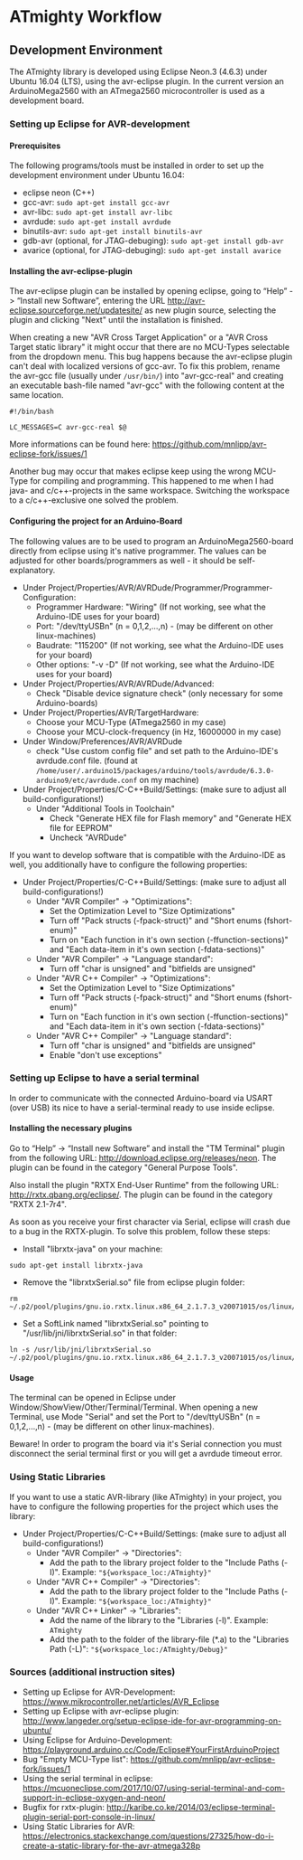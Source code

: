 # ATmighty Workflow

## Development Environment

The ATmighty library is developed using Eclipse Neon.3 (4.6.3) under Ubuntu 16.04 (LTS), using the avr-eclipse plugin. In the current version an ArduinoMega2560 with an ATmega2560 microcontroller is used as a development board.

### Setting up Eclipse for AVR-development

#### Prerequisites

The following programs/tools must be installed in order to set up the development environment under Ubuntu 16.04:
* eclipse neon (C++)
* gcc-avr: `sudo apt-get install gcc-avr`
* avr-libc: `sudo apt-get install avr-libc`
* avrdude: `sudo apt-get install avrdude`
* binutils-avr: `sudo apt-get install binutils-avr`
* gdb-avr (optional, for JTAG-debuging): `sudo apt-get install gdb-avr`
* avarice (optional, for JTAG-debuging): `sudo apt-get install avarice`

#### Installing the avr-eclipse-plugin

The avr-eclipse plugin can be installed by opening eclipse, going to “Help” -> “Install new Software”, entering the URL http://avr-eclipse.sourceforge.net/updatesite/ as new plugin source, selecting the plugin and clicking "Next" until the installation is finished.

When creating a new "AVR Cross Target Application" or a "AVR Cross Target static library" it might occur that there are no MCU-Types selectable from the dropdown menu. This bug happens because the avr-eclipse plugin can't deal with localized versions of gcc-avr. To fix this problem, rename the avr-gcc file (usually under `/usr/bin/`) into "avr-gcc-real" and creating an executable bash-file named "avr-gcc" with the following content at the same location.
```
#!/bin/bash

LC_MESSAGES=C avr-gcc-real $@
```
More informations can be found here: https://github.com/mnlipp/avr-eclipse-fork/issues/1

Another bug may occur that makes eclipse keep using the wrong MCU-Type for compiling and programming. This happened to me when I had java- and c/c++-projects in the same workspace. Switching the workspace to a c/c++-exclusive one solved the problem.

#### Configuring the project for an Arduino-Board

The following values are to be used to program an ArduinoMega2560-board directly from eclipse using it's native programmer. The values can be adjusted for other boards/programmers as well - it should be self-explanatory.
* Under Project/Properties/AVR/AVRDude/Programmer/Programmer-Configuration:
  * Programmer Hardware: "Wiring" (If not working, see what the Arduino-IDE uses for your board)
  * Port: "/dev/ttyUSBn" (n = 0,1,2,...,n) - (may be different on other linux-machines)
  * Baudrate: "115200" (If not working, see what the Arduino-IDE uses for your board)
  * Other options: "-v -D" (If not working, see what the Arduino-IDE uses for your board)
* Under Project/Properties/AVR/AVRDude/Advanced:
  * Check "Disable device signature check" (only necessary for some Arduino-boards)
* Under Project/Properties/AVR/TargetHardware:
  * Choose your MCU-Type (ATmega2560 in my case)
  * Choose your MCU-clock-frequency (in Hz, 16000000 in my case)
* Under Window/Preferences/AVR/AVRDude
  * check "Use custom config file" and set path to the Arduino-IDE's avrdude.conf file. (found at `/home/user/.arduino15/packages/arduino/tools/avrdude/6.3.0-arduino9/etc/avrdude.conf` on my machine)
* Under Project/Properties/C-C++Build/Settings: (make sure to adjust all build-configurations!)
  * Under "Additional Tools in Toolchain"
    * Check "Generate HEX file for Flash memory" and "Generate HEX file for EEPROM"
    * Uncheck "AVRDude"

If you want to develop software that is compatible with the Arduino-IDE as well, you additionally have to configure the following properties:
* Under Project/Properties/C-C++Build/Settings: (make sure to adjust all build-configurations!)
  * Under "AVR Compiler" -> "Optimizations":
    * Set the Optimization Level to "Size Optimizations"
    * Turn off "Pack structs (-fpack-struct)" and "Short enums (fshort-enum)"
    * Turn on "Each function in it's own section (-ffunction-sections)" and "Each data-item in it's own section (-fdata-sections)"
  * Under "AVR Compiler" -> "Language standard":
    * Turn off "char is unsigned" and "bitfields are unsigned"
  * Under "AVR C++ Compiler" -> "Optimizations":
    * Set the Optimization Level to "Size Optimizations"
    * Turn off "Pack structs (-fpack-struct)" and "Short enums (fshort-enum)"
    * Turn on "Each function in it's own section (-ffunction-sections)" and "Each data-item in it's own section (-fdata-sections)"
  * Under "AVR C++ Compiler" -> "Language standard":
    * Turn off "char is unsigned" and "bitfields are unsigned"
    * Enable "don't use exceptions"

### Setting up Eclipse to have a serial terminal

In order to communicate with the connected Arduino-board via USART (over USB) its nice to have a serial-terminal ready to use inside eclipse.

#### Installing the necessary plugins

Go to “Help” -> “Install new Software” and install the "TM Terminal" plugin from the following URL: http://download.eclipse.org/releases/neon. The plugin can be found in the category "General Purpose Tools".

Also install the plugin "RXTX End-User Runtime" from the following URL: http://rxtx.qbang.org/eclipse/. The plugin can be found in the category "RXTX 2.1-7r4".

As soon as you receive your first character via Serial, eclipse will crash due to a bug in the RXTX-plugin. To solve this problem, follow these steps:
* Install "librxtx-java" on your machine: 
```
sudo apt-get install librxtx-java
```
* Remove the "librxtxSerial.so" file from eclipse plugin folder: 
```
rm ~/.p2/pool/plugins/gnu.io.rxtx.linux.x86_64_2.1.7.3_v20071015/os/linux/x86_64/librxtxSerial.so
```
* Set a SoftLink named "librxtxSerial.so" pointing to "/usr/lib/jni/librxtxSerial.so" in that folder: 
```
ln -s /usr/lib/jni/librxtxSerial.so ~/.p2/pool/plugins/gnu.io.rxtx.linux.x86_64_2.1.7.3_v20071015/os/linux/x86_64/librxtxSerial.so
```
#### Usage

The terminal can be opened in Eclipse under Window/ShowView/Other/Terminal/Terminal. When opening a new Terminal, use Mode "Serial" and set the Port to "/dev/ttyUSBn" (n = 0,1,2,...,n) - (may be different on other linux-machines).

Beware! In order to program the board via it's Serial connection you must disconnect the serial terminal first or you will get a avrdude timeout error.

### Using Static Libraries

If you want to use a static AVR-library (like ATmighty) in your project, you have to configure the following properties for the project which uses the library:

* Under Project/Properties/C-C++Build/Settings: (make sure to adjust all build-configurations!)
  * Under "AVR Compiler" -> "Directories":
    * Add the path to the library project folder to the "Include Paths (-I)". Example: `"${workspace_loc:/ATmighty}"`
  * Under "AVR C++ Compiler" -> "Directories":
    * Add the path to the library project folder to the "Include Paths (-I)". Example: `"${workspace_loc:/ATmighty}"`
  * Under "AVR C++ Linker" -> "Libraries":
    * Add the name of the library to the "Libraries (-l)". Example: `ATmighty`
    * Add the path to the folder of the library-file (*.a) to the "Libraries Path (-L)": `"${workspace_loc:/ATmighty/Debug}"`

### Sources (additional instruction sites)

* Setting up Eclipse for AVR-Development: https://www.mikrocontroller.net/articles/AVR_Eclipse
* Setting up Eclipse with avr-eclipse plugin: http://www.langeder.org/setup-eclipse-ide-for-avr-programming-on-ubuntu/
* Using Eclipse for Arduino-Development: https://playground.arduino.cc/Code/Eclipse#YourFirstArduinoProject
* Bug "Empty MCU-Type list": https://github.com/mnlipp/avr-eclipse-fork/issues/1
* Using the serial terminal in eclipse: https://mcuoneclipse.com/2017/10/07/using-serial-terminal-and-com-support-in-eclipse-oxygen-and-neon/
* Bugfix for rxtx-plugin: http://karibe.co.ke/2014/03/eclipse-terminal-plugin-serial-port-console-in-linux/
* Using Static Libraries for AVR: https://electronics.stackexchange.com/questions/27325/how-do-i-create-a-static-library-for-the-avr-atmega328p
